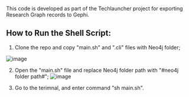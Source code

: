
This code is developed as part of the Techlauncher project for exporting Research Graph records to Gephi. 

## How to Run the Shell Script:

1. Clone the repo and copy "main.sh" and ".cli" files with Neo4j folder;

![image](https://github.com/ukiyo-e/Image/raw/master/1.jpg)

2. Open the "main.sh" file and replace Neo4j folder path with "#neo4j folder path#";
![image](https://github.com/ukiyo-e/Image/raw/master/2.jpg )

3. Go to the terimnal, and enter command "sh main.sh".

